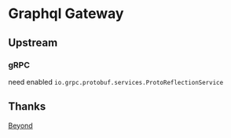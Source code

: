 # Graphql Gateway

## Upstream

### gRPC

need enabled `io.grpc.protobuf.services.ProtoReflectionService`


## Thanks
[Beyond](https://zh.wikipedia.org/wiki/Beyond)
